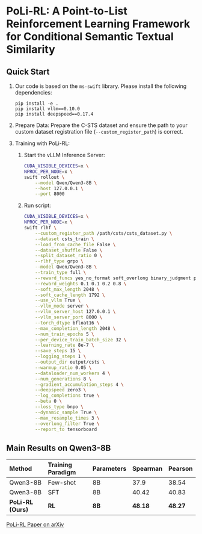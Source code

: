 # PoLi-RL: A Point-to-List Reinforcement Learning Framework for Conditional Semantic Textual Similarity

## Quick Start

1. Our code is based on the `ms-swift` library. Please install the following dependencies:

   ```
   pip install -e .
   pip install vllm==0.10.0
   pip install deepspeed==0.17.4
   ```

2. Prepare Data: Prepare the C-STS dataset and ensure the path to your custom dataset registration file (`--custom_register_path`) is correct.

3. Training with PoLi-RL:

   1. Start the vLLM Inference Server:

      ```bash
      CUDA_VISIBLE_DEVICES=x \
      NPROC_PER_NODE=x \
      swift rollout \
          --model Qwen/Qwen3-8B \
          --host 127.0.0.1 \
          --port 8000
      ```

   2. Run script: 

      ```bash
      CUDA_VISIBLE_DEVICES=x \
      NPROC_PER_NODE=x \
      swift rlhf \
          --custom_register_path /path/csts/csts_dataset.py \
          --dataset csts_train \
          --load_from_cache_file False \
          --dataset_shuffle False \
          --split_dataset_ratio 0 \
          --rlhf_type grpo \
          --model Qwen/Qwen3-8B \
          --train_type full \
          --reward_funcs yes_no_format soft_overlong binary_judgment pointwise_mae \
          --reward_weights 0.1 0.1 0.2 0.8 \
          --soft_max_length 2048 \
          --soft_cache_length 1792 \
          --use_vllm True \
          --vllm_mode server \
          --vllm_server_host 127.0.0.1 \
          --vllm_server_port 8000 \
          --torch_dtype bfloat16 \
          --max_completion_length 2048 \
          --num_train_epochs 5 \
          --per_device_train_batch_size 32 \
          --learning_rate 8e-7 \
          --save_steps 15 \
          --logging_steps 1 \
          --output_dir output/csts \
          --warmup_ratio 0.05 \
          --dataloader_num_workers 4 \
          --num_generations 8 \
          --gradient_accumulation_steps 4 \
          --deepspeed zero3 \
          --log_completions true \
          --beta 0 \
          --loss_type bnpo \
          --dynamic_sample True \
          --max_resample_times 3 \
          --overlong_filter True \
          --report_to tensorboard
      ```
## Main Results on Qwen3-8B
| Method | Training Paradigm | Parameters | Spearman | Pearson  |
| :--- | :--- | :--- | :--- | :--- |
| Qwen3-8B | Few-shot | 8B | 37.9  | 38.54  |
| Qwen3-8B | SFT | 8B | 40.42  | 40.83  |
| **PoLi-RL (Ours)** | **RL** | **8B** | **48.18**  | **48.27**  |

[PoLi-RL Paper on arXiv](https://arxiv.org/abs/2510.04080)
